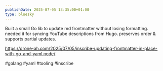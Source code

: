 ```yaml
---
publishDate: 2025-07-05 13:35:00+01:00
type: bluesky
---
```


Built a small Go lib to update md frontmatter without losing formatting. needed it for syncing YouTube descriptions from Hugo. preserves order & supports partial updates.

https://drone-ah.com/2025/07/05/inscribe-updating-frontmatter-in-place-with-go-and-yaml.node/

#golang #yaml #tooling #inscribe


